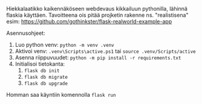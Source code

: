 Hiekkalaatikko kaikennäköseen webdevaus kikkailuun pythonilla, lähinnä flaskia käyttäen.
Tavoitteena ois pitää projketin rakenne ns. "realistisena" esim: https://github.com/gothinkster/flask-realworld-example-app

Asennusohjeet:
1. Luo python venv: ``python -m venv .venv``
2. Aktivoi venv: ``.venv\Scripts\active.ps1`` tai ``source .venv/Scripts/active``
3. Asenna riippuvuudet: ``python -m pip install -r requirements.txt``
4. Initialisoi tietokanta:
   1. ``flask db init``
   2. ``flask db migrate``
   3. ``flask db upgrade``

Homman saa käyntiin komennolla ``flask run``